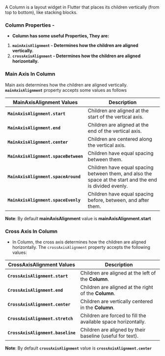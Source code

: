 A Column is a layout widget in Flutter that places its children vertically (from top to bottom), like stacking blocks.

### **Column Properties -**

- **Column has some useful Properties,  They are:**
1. **`mainAxisAlignment` - Determines how the children are aligned vertically.**
2. **`crossAxisAlignment` - Determines how the children are aligned horizontally.**

### **Main Axis In Column**

Main axis determines how the children are aligned vertically. **`mainAxisAlignment`** property accepts some values as  follows

| **MainAxisAlignment Values** | **Description** |
| --- | --- |
| **`MainAxisAlignment.start`** | Children are aligned at the start of the vertical axis. |
| **`MainAxisAlignment.end`** | Children are aligned at the end of the vertical axis. |
| **`MainAxisAlignment.center`** | Children are centered along the vertical axis. |
| **`MainAxisAlignment.spaceBetween`** | Children have equal spacing between them. |
| **`MainAxisAlignment.spaceAround`** | Children have equal spacing between them, and also the space at the start and the end is divided evenly. |
| **`MainAxisAlignment.spaceEvenly`** | Children have equal spacing before, between, and after them. |

**Note**: By default **mainAxisAlignment** value is **mainAxisAlignment.start**

### **Cross Axis In Column**

- In Column, the cross axis determines how the children are aligned horizontally. The `crossAxisAlignment` property accepts the following values:

| **CrossAxisAlignment Values** | **Description** |
| --- | --- |
| **`CrossAxisAlignment.start`** | Children are aligned at the left of the **Column**. |
| **`CrossAxisAlignment.end`** | Children are aligned at the right of the **Column**. |
| **`CrossAxisAlignment.center`** | Children are vertically centered in the **Column**. |
| **`CrossAxisAlignment.stretch`** | Children are forced to fill the available space horizontally. |
| **`CrossAxisAlignment.baseline`** | Children are aligned by their baseline (useful for text). |

**Note**: By default **`crossAxisAlignment`** value is **`crossAxisAlignment.center`**
